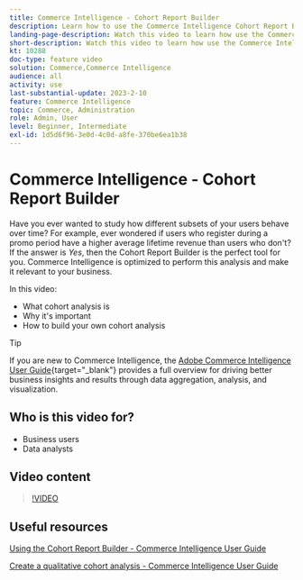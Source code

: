 ```yaml
---
title: Commerce Intelligence - Cohort Report Builder
description: Learn how to use the Commerce Intelligence Cohort Report Builder to create optimized reporting and analysis that is relevant to your business.
landing-page-description: Watch this video to learn how use the Commerce Intelligence Cohort Report Builder to create optimized reporting and analysis that is relevant to your business.
short-description: Watch this video to learn how use the Commerce Intelligence Cohort Report Builder to create optimized reporting and analysis that is relevant to your business.
kt: 10288
doc-type: feature video
solution: Commerce,Commerce Intelligence
audience: all
activity: use
last-substantial-update: 2023-2-10
feature: Commerce Intelligence
topic: Commerce, Administration
role: Admin, User
level: Beginner, Intermediate
exl-id: 1d5d6f96-3e0d-4c0d-a8fe-370be6ea1b38
---
```

# Commerce Intelligence - Cohort Report Builder

Have you ever wanted to study how different subsets of your users behave over time? For example, ever wondered if users who register during a promo period have a higher average lifetime revenue than users who don't? If the answer is _Yes_, then the Cohort Report Builder is the perfect tool for you. Commerce Intelligence is optimized to perform this analysis and make it relevant to your business.

In this video:

- What cohort analysis is
- Why it's important
- How to build your own cohort analysis

>[!TIP]
>
>If you are new to Commerce Intelligence, the [Adobe Commerce Intelligence User Guide](https://experienceleague.adobe.com/docs/commerce-business-intelligence/mbi/guide-overview.html){target="_blank"} provides a full overview for driving better business insights and results through data aggregation, analysis, and visualization.

## Who is this video for?

- Business users
- Data analysts

## Video content

>[!VIDEO](https://video.tv.adobe.com/v/342407?quality=12&learn=on)

## Useful resources

[Using the Cohort Report Builder - Commerce Intelligence User Guide](https://experienceleague.adobe.com/docs/commerce-business-intelligence/mbi/analyze/sql/cohort-rpt-bldr.html)

[Create a qualitative cohort analysis - Commerce Intelligence User Guide](https://experienceleague.adobe.com/docs/commerce-business-intelligence/mbi/analyze/sql/create-qual-cohort-analysis.html)
